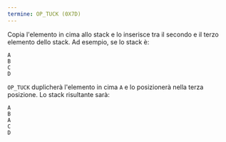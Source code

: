 ```yaml
---
termine: OP_TUCK (0X7D)
---
```


Copia l'elemento in cima allo stack e lo inserisce tra il secondo e il terzo elemento dello stack. Ad esempio, se lo stack è:

```testo
A
B
C
D
```

`OP_TUCK` duplicherà l'elemento in cima `A` e lo posizionerà nella terza posizione. Lo stack risultante sarà:

```testo
A
B
A
C
D
```